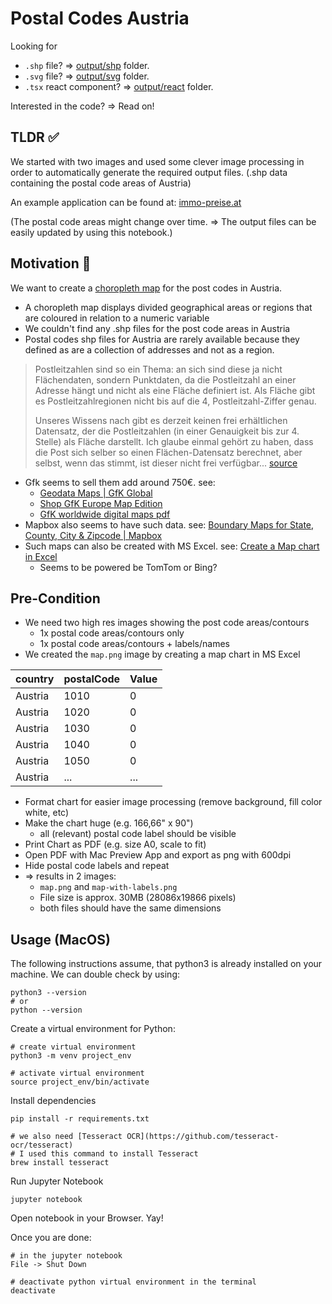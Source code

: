 # Postal Codes Austria

Looking for

- `.shp` file? => [output/shp](output/shp/) folder.
- `.svg` file? => [output/svg](output/svg/) folder.
- `.tsx` react component? => [output/react](output/react/) folder.

Interested in the code? => Read on!

## TLDR ✅

We started with two images and used some clever image processing in order to automatically generate the required output files. (.shp data containing the postal code areas of Austria)

An example application can be found at: [immo-preise.at](https://www.immo-preise.at/)

(The postal code areas might change over time. => The output files can be easily updated by using this notebook.)

## Motivation 🧠

We want to create a [choropleth map](https://www.data-to-viz.com/graph/choropleth.html) for the post codes in Austria.

- A choropleth map displays divided geographical areas or regions that are coloured in relation to a numeric variable
- We couldn't find any .shp files for the post code areas in Austria
- Postal codes shp files for Austria are rarely available because they defined as are a collection of addresses and not as a region.

> Postleitzahlen sind so ein Thema: an sich sind diese ja nicht Flächendaten, sondern Punktdaten, da die Postleitzahl an einer Adresse hängt und nicht als eine Fläche definiert ist. Als Fläche gibt es Postleitzahlregionen nicht bis auf die 4, Postleitzahl-Ziffer genau.
>
> Unseres Wissens nach gibt es derzeit keinen frei erhältlichen Datensatz, der die Postleitzahlen (in einer Genauigkeit bis zur 4. Stelle) als Fläche darstellt. Ich glaube einmal gehört zu haben, dass die Post sich selber so einen Flächen-Datensatz berechnet, aber selbst, wenn das stimmt, ist dieser nicht frei verfügbar... [source](https://www.openstreetmap.at/frage/postleitzahlen-at/answer/1659/)

- Gfk seems to sell them add around 750€. see:
  - [Geodata Maps | GfK Global](https://geodata.gfk.com/maps)
  - [Shop GfK Europe Map Edition](https://shop.gfk-geomarketing.de/en/european-countries.html)
  - [GfK worldwide digital maps pdf](https://www.gfk.com/hubfs/GeoData/Downloads/EN_GfK_Worldwide_digital_maps_without%20prices_alle%20Formate.pdf?hsCtaTracking=e3c24b98-0675-4862-98b0-ec817063d674%7Cb5e23eec-235f-423b-97b0-5b0a58470bcf)
- Mapbox also seems to have such data. see: [Boundary Maps for State, County, City & Zipcode | Mapbox](https://www.mapbox.com/boundaries)
- Such maps can also be created with MS Excel. see: [Create a Map chart in Excel](https://support.microsoft.com/en-us/office/create-a-map-chart-in-excel-f2cfed55-d622-42cd-8ec9-ec8a358b593b)
  - Seems to be powered be TomTom or Bing?

## Pre-Condition

- We need two high res images showing the post code areas/contours
  - 1x postal code areas/contours only
  - 1x postal code areas/contours + labels/names
- We created the `map.png` image by creating a map chart in MS Excel

| country | postalCode | Value |
| ------- | ---------- | ----- |
| Austria | 1010       | 0     |
| Austria | 1020       | 0     |
| Austria | 1030       | 0     |
| Austria | 1040       | 0     |
| Austria | 1050       | 0     |
| Austria | ...        | ...   |

- Format chart for easier image processing (remove background, fill color white, etc)
- Make the chart huge (e.g. 166,66" x 90")
  - all (relevant) postal code label should be visible
- Print Chart as PDF (e.g. size A0, scale to fit)
- Open PDF with Mac Preview App and export as png with 600dpi
- Hide postal code labels and repeat
- => results in 2 images:
  - `map.png` and `map-with-labels.png`
  - File size is approx. 30MB (28086x19866 pixels)
  - both files should have the same dimensions

## Usage (MacOS)

The following instructions assume, that python3 is already installed on your machine. We can double check by using:

```
python3 --version
# or
python --version
```

Create a virtual environment for Python:

```
# create virtual environment
python3 -m venv project_env

# activate virtual environment
source project_env/bin/activate
```

Install dependencies

```
pip install -r requirements.txt

# we also need [Tesseract OCR](https://github.com/tesseract-ocr/tesseract)
# I used this command to install Tesseract
brew install tesseract
```

Run Jupyter Notebook

```
jupyter notebook
```

Open notebook in your Browser. Yay!

Once you are done:

```
# in the jupyter notebook
File -> Shut Down
```

```
# deactivate python virtual environment in the terminal
deactivate
```
